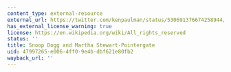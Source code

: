 ```yaml
---
content_type: external-resource
external_url: https://twitter.com/kenpaulman/status/530691376674258944/photo/1
has_external_license_warning: true
license: https://en.wikipedia.org/wiki/All_rights_reserved
status: ''
title: Snoop Dogg and Martha Stewart-Pointergate
uid: 47997265-e006-4ff0-9e4b-dbf621e80fb2
wayback_url: ''
---
```


